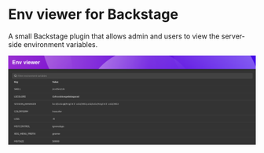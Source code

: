 # Env viewer for Backstage

A small Backstage plugin that allows admin and users to view the server-side environment variables.

![Screenshot of the env viewer plugin](./plugins/env-viewer/screenshot.png)
